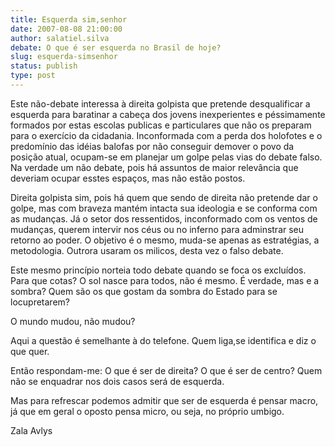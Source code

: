 ```yaml
---
title: Esquerda sim,senhor
date: 2007-08-08 21:00:00
author: salatiel.silva
debate: O que é ser esquerda no Brasil de hoje?
slug: esquerda-simsenhor
status: publish 
type: post
---
```


Este não-debate interessa à direita golpista que pretende desqualificar a esquerda para baratinar a cabeça dos jovens inexperientes e péssimamente formados por estas escolas publicas e particulares que não os preparam para o exercício da cidadania. Inconformada com a perda dos holofotes e o predomínio das idéias balofas por não conseguir demover o povo da posição atual, ocupam-se em planejar um golpe pelas vias do debate falso. Na verdade um não debate, pois há assuntos de maior relevância que deveriam ocupar esstes espaços, mas não estão postos.   

Direita golpista sim, pois há quem que sendo de direita não pretende dar o golpe, mas com braveza mantém intacta sua ideologia e se conforma com as mudanças. Já o setor dos ressentidos, inconformado com os ventos de mudanças, querem intervir nos céus ou no inferno para adminstrar seu retorno ao poder. O objetivo é o mesmo, muda-se apenas as estratégias, a metodologia. Outrora usaram os milicos, desta vez o falso debate.  

Este mesmo princípio norteia todo debate quando se foca os excluídos. Para que cotas? O sol nasce para todos, não é mesmo. É verdade, mas e a sombra? Quem são os que gostam da sombra do Estado para se locupretarem?  

O mundo mudou, não mudou?   

Aqui a questão é semelhante à do telefone. Quem liga,se identifica e diz o que quer.   

Então respondam-me: O que é ser de direita? O que é ser de centro? Quem não se enquadrar nos dois casos será de esquerda.   

Mas para refrescar podemos admitir que ser de esquerda é pensar macro, já que em geral o oposto pensa micro, ou seja, no próprio umbigo.  

Zala Avlys
